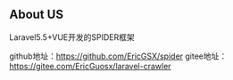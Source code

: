 ## About US
Laravel5.5+VUE开发的SPIDER框架

github地址：https://github.com/EricGSX/spider
gitee地址：https://gitee.com/EricGuosx/laravel-crawler
